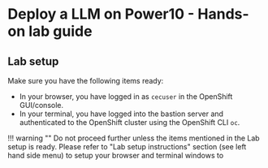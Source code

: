 # Deploy a LLM on Power10 - Hands-on lab guide

## Lab setup

Make sure you have the following items ready:

- In your browser, you have logged in as `cecuser` in the OpenShift GUI/console.
- In your terminal, you have logged into the bastion server and authenticated to the OpenShift cluster using the OpenShift CLI `oc`.
  
!!! warning ""
    Do not proceed further unless the items mentioned in the Lab setup is ready. Please refer to "Lab setup instructions" section (see left hand side menu) to setup your browser and terminal windows to 
